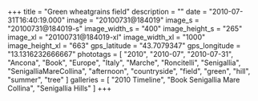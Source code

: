 +++
title = "Green wheatgrains field"
description = ""
date = "2010-07-31T16:40:19.000"
image = "20100731@184019"
image_s = "20100731@184019-s"
image_width_s = "400"
image_height_s = "265"
image_xl = "20100731@184019-xl"
image_width_xl = "1000"
image_height_xl = "663"
gps_latitude = "43.7079347"
gps_longitude = "13.1316232666667"
phototags = [ "2010", "2010-07", "2010-07-31", "Ancona", "Book", "Europe", "Italy", "Marche", "Roncitelli", "Senigallia", "SenigalliaMareCollina", "afternoon", "countryside", "field", "green", "hill", "summer", "tree" ]
galleries = [ "2010 Timeline", "Book Senigallia Mare Collina", "Senigallia Hills" ]
+++
